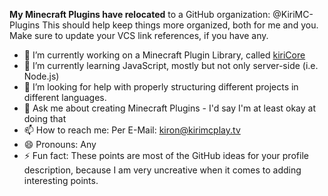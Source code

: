 **My Minecraft Plugins have relocated** to a GitHub organization: @KiriMC-Plugins
This should help keep things more organized, both for me and you.
Make sure to update your VCS link references, if you have any.

- 🔭 I’m currently working on a Minecraft Plugin Library, called [kiriCore](https://github.com/kiriDevs/kiriCore)
- 🌱 I’m currently learning JavaScript, mostly but not only server-side (i.e. Node.js)
- 🤔 I’m looking for help with properly structuring different projects in different languages.
- 💬 Ask me about creating Minecraft Plugins - I'd say I'm at least okay at doing that
- 📫 How to reach me: Per E-Mail: [kiron@kirimcplay.tv](mailto:kiron@kirimcplay.tv)
- 😄 Pronouns: Any
- ⚡ Fun fact: These points are most of the GitHub ideas for your profile description, because I am very uncreative when it comes to adding interesting points.
